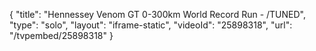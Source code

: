{
    "title": "Hennessey Venom GT 0-300km World Record Run - \/TUNED",
    "type": "solo",
    "layout": "iframe-static",
    "videoId": "25898318",
    "url": "\/tvpembed\/25898318"
}